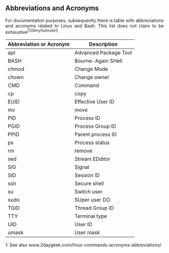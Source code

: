 ## Abbreviations and Acronyms

<p align="justify">For documentation purposes, subsequently there is table with abbreviations and acronyms related to Linux and Bash. This list does not claim to be exhaustive<sup>[1](#myfootnote1)</sup>.</p>

| Abbreviation or Acronym | Description           |
| ----------------------- | --------------------- |
| apt                     | Advanced Package Tool |
| BASH                    | Bourne-Again SHell    |
| chmod                   | Change Mode           |
| chown                   | Change owner          |
| CMD                     | Command               |
| cp                      | copy                  |
| EUID                    | Effective User ID     |
| mv                      | move                  |
| PID                     | Process ID            |
| PGID                    | Process Group ID      |
| PPID                    | Parent process ID     |
| ps                      | Process status        |
| rm                      | remove                |
| sed                     | Stream EDditor        |
| SIG                     | Signal                |
| SID                     | Session ID            |  
| ssh                     | Secure shell          |
| su                      | Switch user           |
| sudo                    | SUper user DO         |
| TGID                    | Thread Group ID       |
| TTY                     | Terminal type         |
| UID                     | User ID               |
| umask                   | User mask             |

<a name="myfootnote1">1</a>: See also www&#8203;.2daygeek.com/linux-commands-acronyms-abbreviations/
